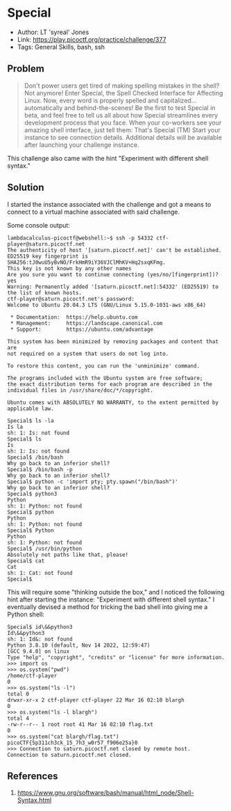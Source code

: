 # Special

* Author: LT 'syreal' Jones
* Link: https://play.picoctf.org/practice/challenge/377
* Tags: General Skills, bash, ssh

## Problem

> Don't power users get tired of making spelling mistakes in the shell? Not anymore! Enter Special, the Spell Checked Interface for Affecting Linux. Now, every word is properly spelled and capitalized... automatically and behind-the-scenes! Be the first to test Special in beta, and feel free to tell us all about how Special streamlines every development process that you face. When your co-workers see your amazing shell interface, just tell them: That's Special (TM) Start your instance to see connection details. Additional details will be available after launching your challenge instance.

This challenge also came with the hint "Experiment with different shell syntax."

## Solution

I started the instance associated with the challenge and got a means to connect to a virtual machine associated with said challenge.

Some console output:

```
lambdacalculus-picoctf@webshell:~$ ssh -p 54332 ctf-player@saturn.picoctf.net
The authenticity of host '[saturn.picoctf.net]' can't be established.
ED25519 key fingerprint is SHA256:tJ0wuU5yBvNO/FrkHmR9iY36VJClMhKV+Hq2sxqKFmg.
This key is not known by any other names
Are you sure you want to continue connecting (yes/no/[fingerprint])? yes
Warning: Permanently added '[saturn.picoctf.net]:54332' (ED25519) to the list of known hosts.
ctf-player@saturn.picoctf.net's password: 
Welcome to Ubuntu 20.04.3 LTS (GNU/Linux 5.15.0-1031-aws x86_64)

 * Documentation:  https://help.ubuntu.com
 * Management:     https://landscape.canonical.com
 * Support:        https://ubuntu.com/advantage

This system has been minimized by removing packages and content that are
not required on a system that users do not log into.

To restore this content, you can run the 'unminimize' command.

The programs included with the Ubuntu system are free software;
the exact distribution terms for each program are described in the
individual files in /usr/share/doc/*/copyright.

Ubuntu comes with ABSOLUTELY NO WARRANTY, to the extent permitted by
applicable law.

Special$ ls -la
Is la 
sh: 1: Is: not found
Special$ ls
Is 
sh: 1: Is: not found
Special$ /bin/bash
Why go back to an inferior shell?
Special$ /bin/bash -p
Why go back to an inferior shell?
Special$ python -c 'import pty; pty.spawn("/bin/bash")'
Why go back to an inferior shell?
Special$ python3
Python 
sh: 1: Python: not found
Special$ python
Python 
sh: 1: Python: not found
Special$ Python
Python 
sh: 1: Python: not found
Special$ /usr/bin/python
Absolutely not paths like that, please!
Special$ cat
Cat 
sh: 1: Cat: not found
Special$ 
```

This will require some "thinking outside the box," and I noticed the following hint after starting the instance: "Experiment with different shell syntax." I eventually devised a method for tricking the bad shell into giving me a Python shell:

```
Special$ id\&&python3
Id\&&python3 
sh: 1: Id&: not found
Python 3.8.10 (default, Nov 14 2022, 12:59:47) 
[GCC 9.4.0] on linux
Type "help", "copyright", "credits" or "license" for more information.
>>> import os
>>> os.system("pwd")
/home/ctf-player
0
>>> os.system("ls -l")
total 0
drwxr-xr-x 2 ctf-player ctf-player 22 Mar 16 02:10 blargh
0
>>> os.system("ls -l blargh")
total 4
-rw-r--r-- 1 root root 41 Mar 16 02:10 flag.txt
0
>>> os.system("cat blargh/flag.txt")
picoCTF{5p311ch3ck_15_7h3_w0r57_f906e25a}0
>>> Connection to saturn.picoctf.net closed by remote host.
Connection to saturn.picoctf.net closed.
```

## References

1. https://www.gnu.org/software/bash/manual/html_node/Shell-Syntax.html
